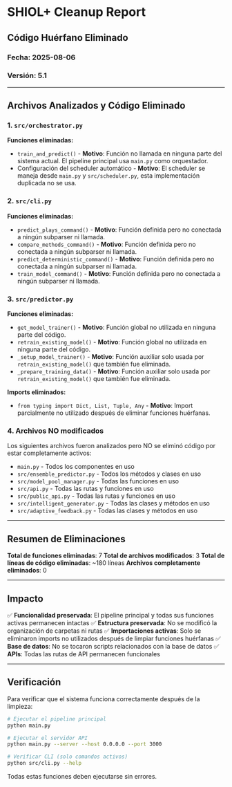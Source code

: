 
# SHIOL+ Cleanup Report
## Código Huérfano Eliminado

### Fecha: 2025-08-06
### Versión: 5.1

---

## Archivos Analizados y Código Eliminado

### 1. `src/orchestrator.py`
**Funciones eliminadas:**
- `train_and_predict()` - **Motivo**: Función no llamada en ninguna parte del sistema actual. El pipeline principal usa `main.py` como orquestador.
- Configuración del scheduler automático - **Motivo**: El scheduler se maneja desde `main.py` y `src/scheduler.py`, esta implementación duplicada no se usa.

### 2. `src/cli.py`
**Funciones eliminadas:**
- `predict_plays_command()` - **Motivo**: Función definida pero no conectada a ningún subparser ni llamada.
- `compare_methods_command()` - **Motivo**: Función definida pero no conectada a ningún subparser ni llamada.
- `predict_deterministic_command()` - **Motivo**: Función definida pero no conectada a ningún subparser ni llamada.
- `train_model_command()` - **Motivo**: Función definida pero no conectada a ningún subparser ni llamada.

### 3. `src/predictor.py`
**Funciones eliminadas:**
- `get_model_trainer()` - **Motivo**: Función global no utilizada en ninguna parte del código.
- `retrain_existing_model()` - **Motivo**: Función global no utilizada en ninguna parte del código.
- `_setup_model_trainer()` - **Motivo**: Función auxiliar solo usada por `retrain_existing_model()` que también fue eliminada.
- `_prepare_training_data()` - **Motivo**: Función auxiliar solo usada por `retrain_existing_model()` que también fue eliminada.

**Imports eliminados:**
- `from typing import Dict, List, Tuple, Any` - **Motivo**: Import parcialmente no utilizado después de eliminar funciones huérfanas.

### 4. Archivos NO modificados
Los siguientes archivos fueron analizados pero NO se eliminó código por estar completamente activos:
- `main.py` - Todos los componentes en uso
- `src/ensemble_predictor.py` - Todos los métodos y clases en uso
- `src/model_pool_manager.py` - Todas las funciones en uso
- `src/api.py` - Todas las rutas y funciones en uso
- `src/public_api.py` - Todas las rutas y funciones en uso
- `src/intelligent_generator.py` - Todas las clases y métodos en uso
- `src/adaptive_feedback.py` - Todas las clases y métodos en uso

---

## Resumen de Eliminaciones

**Total de funciones eliminadas**: 7
**Total de archivos modificados**: 3
**Total de líneas de código eliminadas**: ~180 líneas
**Archivos completamente eliminados**: 0

---

## Impacto

✅ **Funcionalidad preservada**: El pipeline principal y todas sus funciones activas permanecen intactas
✅ **Estructura preservada**: No se modificó la organización de carpetas ni rutas
✅ **Importaciones activas**: Solo se eliminaron imports no utilizados después de limpiar funciones huérfanas
✅ **Base de datos**: No se tocaron scripts relacionados con la base de datos
✅ **APIs**: Todas las rutas de API permanecen funcionales

---

## Verificación

Para verificar que el sistema funciona correctamente después de la limpieza:

```bash
# Ejecutar el pipeline principal
python main.py

# Ejecutar el servidor API
python main.py --server --host 0.0.0.0 --port 3000

# Verificar CLI (solo comandos activos)
python src/cli.py --help
```

Todas estas funciones deben ejecutarse sin errores.
